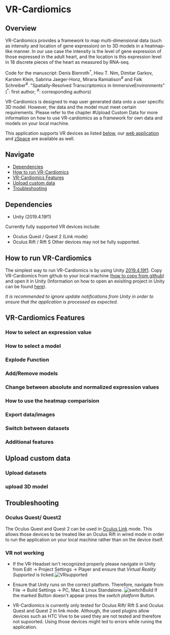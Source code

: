 # VR-Cardiomics

## Overview

VR-Cardiomics provides a framework to map multi-dimensional data (such as intensity and location of gene expression) on to 3D models in a heatmap-like manner. In our use case the intensity is the level of gene expression of those expressed in the adult heart, and the location is this expression level in 18 discrete pieces of the heart as measured by RNA-seq.

Code for the manuscript: Denis Bienroth<sup>\*</sup>, Hieu T. Nim, Dimitar Garkov, Karsten Klein, Sabrina Jaeger-Honz, Mirana Ramialison<sup>#</sup> and Falk Schreiber<sup>#</sup>. "Spatially-Resolved Transcriptomics in ImmersiveEnvironments" (<sup>\*</sup>: first author; <sup>#</sup>: corresponding authors)

VR-Cardiomics is designed to map user generated data onto a user specific 3D model. However, the data and the model must meet certain requirements. Please refer to the chapter #Upload Custom Data for more information on how to use VR-cardiomics as a framework for own data and models on your local machine.

This application supports VR devices as listed [below](#dependencies), our [web application](https://github.com/Ramialison-Lab/3DCardiomics) and [zSpace](https://github.com/Ramialison-Lab/3DCardiomicsZSpace) are available as well.

## Navigate
- [Dependencies](#dependencies)
- [How to run VR-Cardiomics](#runVR)
- [VR-Cardiomics Features](#features)
- [Upload custom data](#custom)
- [Troubleshooting](#trouble)

## <a name="dependencies">Dependencies </a>

-   Unity (2019.4.19f1)

Currently fully supported VR devices include: 
-  	Oculus Quest / Quest 2 (Link mode)
-	Oculus Rift / Rift S 
Other devices may not be fully supported.

## <a name="runVR">How to run VR-Cardiomics </a>

The simplest way to run VR-Cardiomics is by using Unity [2019.4.19f1](https://unity3d.com/de/unity/whats-new/2019.4.19). Copy VR-Cardiomics from github to your local machine ([how to copy from github](https://docs.github.com/en/repositories/creating-and-managing-repositories/cloning-a-repository)) and open it in Unity (Information on how to open an exisiting project in Unity can be found [here](https://docs.unity3d.com/2019.1/Documentation/Manual/GettingStartedOpeningProjects.html)).

*It is recommended to ignore update notifications from Unity in order to ensure that the application is processed as expected.*

## <a name="features">VR-Cardiomics Features</a>

### How to select an expression value

### How to select a model

### Explode Function

### Add/Remove models

### Change between absolute and normalized expression values

### How to use the heatmap comparision

### Export data/images

### Switch between datasets

### Additional features


## <a name="custom">Upload custom data </a>

### Upload datasets

### upload 3D model

## <a name="trouble">Troubleshooting </a>
### Oculus Quest/ Quest2
The Oculus Quest and Quest 2 can be used in [Oculus Link](https://www.oculus.com/blog/play-rift-content-on-quest-with-oculus-link-available-now-in-beta/?locale=de_DE) mode. This allows those devices to be treated like an Oculus Rift in wired mode in order to run the application on your local machine rather than on the device itself.  

### VR not working
- If the VR-Headset isn't recognized properly please navigate in Unity from Edit → Project Settings → Player and ensure that *Virtual Reality Supported* is ticked.![VRsupported](https://user-images.githubusercontent.com/79250095/134309050-125952d3-bf16-464e-8f67-9a88e76fb381.png)

- Ensure that Unity runs on the correct platform. Therefore, navigate from File → Build Settings → PC, Mac & Linux Standalone. 
![switchBuild](https://user-images.githubusercontent.com/79250095/134440181-bfbc741d-b01a-4f4d-9bad-ec1d46fe02c3.png)
If the marked Button doesn't appear press the *switch platform* Button.

- VR-Cardiomics is currently only tested for Oculus Rift/ Rift S and Oculus Quest and Quest 2 in link mode. Although, the used plugins allow devices such as HTC Vive to be used they are not tested and therefore not supoorted. Using those devices might led to errors while runing the application.
